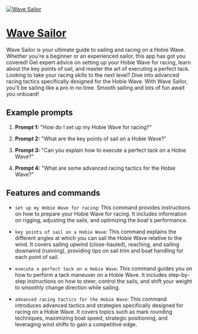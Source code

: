 [![Wave Sailor](https://files.oaiusercontent.com/file-BJp0gDdI6ML8k1fkXcGY9Yx2?se=2123-10-21T16%3A53%3A28Z&sp=r&sv=2021-08-06&sr=b&rscc=max-age%3D31536000%2C%20immutable&rscd=attachment%3B%20filename%3DDJI_0252.JPG&sig=Eeg70ZzsT%2BWyAjD4pxJAVmIch6pv/K3sdR45WmY6PJs%3D)](https://chat.openai.com/g/g-efnEBbbxX-wave-sailor)

# [Wave Sailor](https://chat.openai.com/g/g-efnEBbbxX-wave-sailor)

Wave Sailor is your ultimate guide to sailing and racing on a Hobie Wave. Whether you're a beginner or an experienced sailor, this app has got you covered! Get expert advice on setting up your Hobie Wave for racing, learn about the key points of sail, and master the art of executing a perfect tack. Looking to take your racing skills to the next level? Dive into advanced racing tactics specifically designed for the Hobie Wave. With Wave Sailor, you'll be sailing like a pro in no time. Smooth sailing and lots of fun await you onboard!

## Example prompts

1. **Prompt 1:** "How do I set up my Hobie Wave for racing?"

2. **Prompt 2:** "What are the key points of sail on a Hobie Wave?"

3. **Prompt 3:** "Can you explain how to execute a perfect tack on a Hobie Wave?"

4. **Prompt 4:** "What are some advanced racing tactics for the Hobie Wave?"

## Features and commands

- `set up my Hobie Wave for racing`: This command provides instructions on how to prepare your Hobie Wave for racing. It includes information on rigging, adjusting the sails, and optimizing the boat's performance.

- `key points of sail on a Hobie Wave`: This command explains the different angles at which you can sail the Hobie Wave relative to the wind. It covers sailing upwind (close-hauled), reaching, and sailing downwind (running), providing tips on sail trim and boat handling for each point of sail.

- `execute a perfect tack on a Hobie Wave`: This command guides you on how to perform a tack maneuver on a Hobie Wave. It includes step-by-step instructions on how to steer, control the sails, and shift your weight to smoothly change direction while sailing.

- `advanced racing tactics for the Hobie Wave`: This command introduces advanced tactics and strategies specifically designed for racing on a Hobie Wave. It covers topics such as mark rounding techniques, maximizing boat speed, strategic positioning, and leveraging wind shifts to gain a competitive edge.